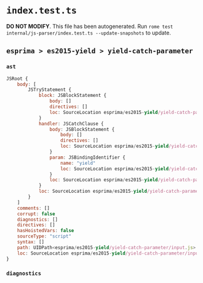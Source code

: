 # `index.test.ts`

**DO NOT MODIFY**. This file has been autogenerated. Run `rome test internal/js-parser/index.test.ts --update-snapshots` to update.

## `esprima > es2015-yield > yield-catch-parameter`

### `ast`

```javascript
JSRoot {
	body: [
		JSTryStatement {
			block: JSBlockStatement {
				body: []
				directives: []
				loc: SourceLocation esprima/es2015-yield/yield-catch-parameter/input.js 1:4-1:6
			}
			handler: JSCatchClause {
				body: JSBlockStatement {
					body: []
					directives: []
					loc: SourceLocation esprima/es2015-yield/yield-catch-parameter/input.js 1:21-1:23
				}
				param: JSBindingIdentifier {
					name: "yield"
					loc: SourceLocation esprima/es2015-yield/yield-catch-parameter/input.js 1:14-1:19 (yield)
				}
				loc: SourceLocation esprima/es2015-yield/yield-catch-parameter/input.js 1:7-1:23
			}
			loc: SourceLocation esprima/es2015-yield/yield-catch-parameter/input.js 1:0-1:23
		}
	]
	comments: []
	corrupt: false
	diagnostics: []
	directives: []
	hasHoistedVars: false
	sourceType: "script"
	syntax: []
	path: UIDPath<esprima/es2015-yield/yield-catch-parameter/input.js>
	loc: SourceLocation esprima/es2015-yield/yield-catch-parameter/input.js 1:0-2:0
}
```

### `diagnostics`

```

```
